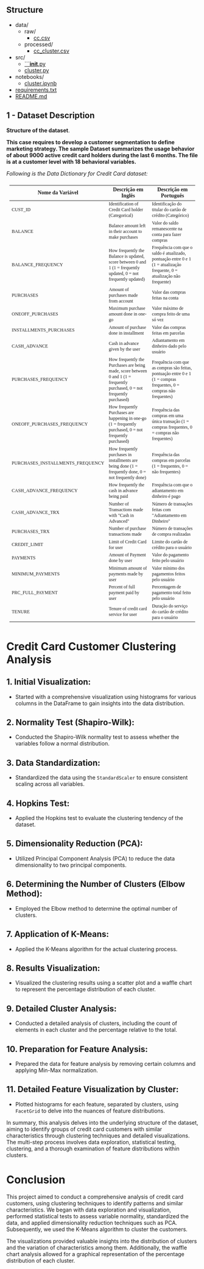 
## <div class="header2">Structure </div>
- data/
  - raw/
    - [cc.csv](https://github.com/BragaDS/Customer-Clustering/blob/master/data/raw/cc.csv)
  - processed/
    - [cc_cluster.csv](https://github.com/BragaDS/Customer-Clustering/blob/master/data/processed/cc_cluster.csv)
- src/
  - [```__init__.py](https://github.com/BragaDS/Customer-Clustering/blob/master/src/__init__.py)
  - [cluster.py](https://github.com/BragaDS/Customer-Clustering/blob/master/src/cluster.py)
- notebooks/
  - [cluster.ipynb](https://github.com/BragaDS/Customer-Clustering/blob/master/notebooks/cluster.ipynb)
- [requirements.txt](https://github.com/BragaDS/Customer-Clustering/blob/master/requirements.txt)
- [README.md](https://github.com/BragaDS/Customer-Clustering/blob/master/README.md)


## <div class="header2">1 - Dataset Description</div>
<div class="explain-box"><b>Structure of the dataset</b>.<br>

<b> This case requires to develop a customer segmentation to define marketing strategy. The
sample Dataset summarizes the usage behavior of about 9000 active credit card holders during the last 6 months. The file is at a customer level with 18 behavioral variables.</b>

<i>Following is the Data Dictionary for Credit Card dataset:</i>
    
<table style="font-family: Merriweather; font-weight: 300; font-size: 12px; text-align: left; padding: 8px; border-collapse: collapse; width: 100%;">
  <thead>
    <tr>
      <th style="font-family: Merriweather; font-weight: 900; text-align: center; font-size: 14px">Nome da Variável</th>
      <th style="font-family: Merriweather; font-weight: 900; text-align: center; font-size: 14px">Descrição em Inglês</th>
      <th style="font-family: Merriweather; font-weight: 900; text-align: center; font-size: 14px">Descrição em Português</th>
    </tr>
  </thead>
  <tbody>
      <tr>
          <td>CUST_ID</td>
          <td>Identification of Credit Card holder (Categorical)</td>
          <td>Identificação do titular do cartão de crédito (Categórico)</td>
      </tr>
      <tr>
          <td>BALANCE</td>
          <td>Balance amount left in their account to make purchases</td>
          <td>Valor do saldo remanescente na conta para fazer compras</td>
      </tr>
      <tr>
          <td>BALANCE_FREQUENCY</td>
          <td>How frequently the Balance is updated, score between 0 and 1 (1 = frequently updated, 0 = not frequently updated)</td>
          <td>Frequência com que o saldo é atualizado, pontuação entre 0 e 1 (1 = atualização frequente, 0 = atualização não frequente)</td>
      </tr>
      <tr>
          <td>PURCHASES</td>
          <td>Amount of purchases made from account</td>
          <td>Valor das compras feitas na conta</td>
      </tr>
      <tr>
          <td>ONEOFF_PURCHASES</td>
          <td>Maximum purchase amount done in one-go</td>
          <td>Valor máximo de compra feito de uma só vez</td>
      </tr>
      <tr>
          <td>INSTALLMENTS_PURCHASES</td>
          <td>Amount of purchase done in installment</td>
          <td>Valor das compras feitas em parcelas</td>
      </tr>
      <tr>
          <td>CASH_ADVANCE</td>
          <td>Cash in advance given by the user</td>
          <td>Adiantamento em dinheiro dado pelo usuário</td>
      </tr>
      <tr>
          <td>PURCHASES_FREQUENCY</td>
          <td>How frequently the Purchases are being made, score between 0 and 1 (1 = frequently purchased, 0 = not frequently purchased)</td>
          <td>Frequência com que as compras são feitas, pontuação entre 0 e 1 (1 = compras frequentes, 0 = compras não frequentes)</td>
      </tr>
      <tr>
          <td>ONEOFF_PURCHASES_FREQUENCY</td>
          <td>How frequently Purchases are happening in one-go (1 = frequently purchased, 0 = not frequently purchased)</td>
          <td>Frequência das compras em uma única transação (1 = compras frequentes, 0 = compras não frequentes)</td>
      </tr>
      <tr>
          <td>PURCHASES_INSTALLMENTS_FREQUENCY</td>
          <td>How frequently purchases in installments are being done (1 = frequently done, 0 = not frequently done)</td>
          <td>Frequência das compras em parcelas (1 = frequentes, 0 = não frequentes)</td>
      </tr>
      <tr>
          <td>CASH_ADVANCE_FREQUENCY</td>
          <td>How frequently the cash in advance being paid</td>
          <td>Frequência com que o adiantamento em dinheiro é pago</td>
      </tr>
      <tr>
          <td>CASH_ADVANCE_TRX</td>
          <td>Number of Transactions made with "Cash in Advanced"</td>
          <td>Número de transações feitas com "Adiantamento em Dinheiro"</td>
      </tr>
      <tr>
          <td>PURCHASES_TRX</td>
          <td>Number of purchase transactions made</td>
          <td>Número de transações de compra realizadas</td>
      </tr>
      <tr>
          <td>CREDIT_LIMIT</td>
          <td>Limit of Credit Card for user</td>
          <td>Limite do cartão de crédito para o usuário</td>
      </tr>
      <tr>
          <td>PAYMENTS</td>
          <td>Amount of Payment done by user</td>
          <td>Valor do pagamento feito pelo usuário</td>
      </tr>
      <tr>
          <td>MINIMUM_PAYMENTS</td>
          <td>Minimum amount of payments made by user</td>
          <td>Valor mínimo dos pagamentos feitos pelo usuário</td>
      </tr>
      <tr>
          <td>PRC_FULL_PAYMENT</td>
          <td>Percent of full payment paid by user</td>
          <td>Percentagem de pagamento total feito pelo usuário</td>
      </tr>
      <tr>
          <td>TENURE</td>
          <td>Tenure of credit card service for user</td>
          <td>Duração do serviço do cartão de crédito para o usuário</td>
      </tr>
  </tbody>
</table>




# Credit Card Customer Clustering Analysis

## 1. Initial Visualization:
- Started with a comprehensive visualization using histograms for various columns in the DataFrame to gain insights into the data distribution.

## 2. Normality Test (Shapiro-Wilk):
- Conducted the Shapiro-Wilk normality test to assess whether the variables follow a normal distribution.

## 3. Data Standardization:
- Standardized the data using the `StandardScaler` to ensure consistent scaling across all variables.

## 4. Hopkins Test:
- Applied the Hopkins test to evaluate the clustering tendency of the dataset.

## 5. Dimensionality Reduction (PCA):
- Utilized Principal Component Analysis (PCA) to reduce the data dimensionality to two principal components.

## 6. Determining the Number of Clusters (Elbow Method):
- Employed the Elbow method to determine the optimal number of clusters.

## 7. Application of K-Means:
- Applied the K-Means algorithm for the actual clustering process.

## 8. Results Visualization:
- Visualized the clustering results using a scatter plot and a waffle chart to represent the percentage distribution of each cluster.

## 9. Detailed Cluster Analysis:
- Conducted a detailed analysis of clusters, including the count of elements in each cluster and the percentage relative to the total.

## 10. Preparation for Feature Analysis:
- Prepared the data for feature analysis by removing certain columns and applying Min-Max normalization.

## 11. Detailed Feature Visualization by Cluster:
- Plotted histograms for each feature, separated by clusters, using `FacetGrid` to delve into the nuances of feature distributions.

In summary, this analysis delves into the underlying structure of the dataset, aiming to identify groups of credit card customers with similar characteristics through clustering techniques and detailed visualizations. The multi-step process involves data exploration, statistical testing, clustering, and a thorough examination of feature distributions within clusters.



# Conclusion

This project aimed to conduct a comprehensive analysis of credit card customers, using clustering techniques to identify patterns and similar characteristics. We began with data exploration and visualization, performed statistical tests to assess variable normality, standardized the data, and applied dimensionality reduction techniques such as PCA. Subsequently, we used the K-Means algorithm to cluster the customers.

The visualizations provided valuable insights into the distribution of clusters and the variation of characteristics among them. Additionally, the waffle chart analysis allowed for a graphical representation of the percentage distribution of each cluster.


